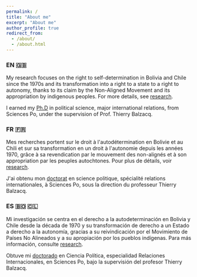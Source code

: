 ```yaml
---
permalink: /
title: "About me"
excerpt: "About me"
author_profile: true
redirect_from: 
  - /about/
  - /about.html
---
```


### EN 🇬🇧

My research focuses on the right to self-determination in Bolivia and Chile
since the 1970s and its transformation into a right to a state to a right to
autonomy, thanks to its claim by the Non-Aligned Movement and its appropriation
by indigenous peoples. For more details, see [research](research).

I earned my [Ph.D](https://theses.hal.science/tel-04124332) in political science, major international relations, from
Sciences Po, under the supervision of Prof. Thierry Balzacq.

### FR 🇫🇷

Mes recherches portent sur le droit à l'autodétermination en Bolivie et au Chili
et sur sa transformation en un droit à l'autonomie depuis les années 1970, grâce
à sa revendication par le mouvement des non-alignés et à son appropriation par
les peuples autochtones. Pour plus de détails, voir [research](research).

J'ai obtenu mon [doctorat](https://theses.hal.science/tel-04124332) en science politique, spécialité relations internationales, à
Sciences Po, sous la direction du professeur Thierry Balzacq.

### ES 🇧🇴 🇨🇱

Mi investigación se centra en el derecho a la autodeterminación en Bolivia y
Chile desde la década de 1970 y su transformación de derecho a un Estado a
derecho a la autonomía, gracias a su reivindicación por el Movimiento de Países
No Alineados y a su apropiación por los pueblos indígenas. Para más información,
consulte [research](research).

Obtuve mi [doctorado](https://theses.hal.science/tel-04124332) en Ciencia Política, especialidad Relaciones
Internacionales, en Sciences Po, bajo la supervisión del profesor Thierry
Balzacq.
